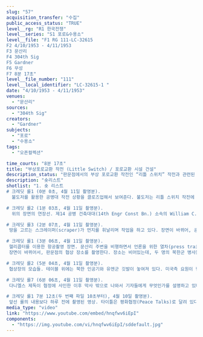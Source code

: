 ```yaml
---
slug: "57"
acquisition_transfer: "수집"
public_access_status: "TRUE"
level__rg: "R1 한국전쟁"
level__series: "S1 포로&수용소"
level__file: "F1 RG 111-LC-32615 
F2 4/10/1953 - 4/11/1953
F3 문산리
F4 304th Sig
F5 Gardner
F6 무성
F7 8분 17초"
level__file_number: "111"
level__local_identifier: "LC-32615-1 "
date: "4/10/1953 - 4/11/1953"
venues: 
  - "문산리"
sources: 
  - "304th Sig"
creators: 
  - "Gardner"
subjects: 
  - "포로"
  - "수용소"
tags: 
  - "오픈컬렉션"

time_courts: "8분 17초"
title: "부상포로교환 작전 (Little Switch) / 포로교환 시설 건설"
description_status: "판문점에서의 부상 포로교환 작전인 “리틀 스위치” 작전과 관련된 모습을 담고 있는 여러 영상들 중 하나이다. 주로 4월 20일 이후의 모습을 담고 있는 다른 리틀 스위치 작전 관련 영상과는 달리 이 롤의 영상들은 4월 10일-11일에 촬영된 것으로, 특히 판문점 포로교환 장소의 각종 시설들을 짓기 위한 공병대들의 건설 공정 모습을 영상으로 담은 것들이 눈에 띈다."
description: "숏리스트"
shotlist: "1. 숏 리스트
# 크레딧 롤1 (0분 0초, 4월 11일 촬영분).
  불도저를 활용한 공병대 작전 상황을 클로즈업해서 보여준다. 불도저는 리틀 스위치 작전에 활용될 자동차 도로 및 부상 포로들을 수용할 천막 막사를 설치할 부지를 정비하기 위해서 지면을 고르고 있다.

# 크레딧 롤2 (1분 03초, 4월 11일 촬영분).
  위의 장면의 연장선. 제14 공병 건축대대(14th Engr Const Bn.) 소속의 William C. Poole 중령이 옆에 있는 장교에게 공사가 진행되고 있는 부지를 가리키며 무언가 지시를 하고 있다. 공병대가 땅을 고르는 공사현장 주변을 두 명의 인원이 지나가면서 무언가 대화를 하고 있다.

# 크레딧 롤3 (2분 07초, 4월 11일 촬영분).
 땅을 고르는 스크레이퍼(scraper)가 먼지를 휘날리며 작업을 하고 있다. 장면이 바뀌어, 공산측 장교들의 모습이 잡힌다. 이들은 관련 회담이 열린 막사를 열고 나오고 있다. 뒤이어서 다니엘스 제독(Adm. John C. Daniels)이 기자들과의 인터뷰를 통해 무엇인가 발언하는 장면이 등장한다.

# 크레딧 롤1 (3분 06초, 4월 11일 촬영분).
 헬리콥터를 이용한 항공촬영 장면. 문산리 주변을 비행하면서 언론을 위한 열차(press train)과 다른 철도 차량들이 역에 정차해 있는 모습을 촬영하고 있다. 장면이 바뀌어 마찬가지로 항공촬영을 통해서 자유의 마을에 소재한 제45 외과 병원의 모습을 보여주고 있다.
 장면이 바뀌어서, 판문점의 협상 장소를 촬영한다. 장소는 비어있는데, 두 명의 북한군 병사들이 테이블을 정리하고 있는 모습을 촬영했다.

# 크레딧 롤2 (5분 04초, 4월 11일 촬영분).
 협상장의 모습들. 테이블 위에는 북한 인공기와 유엔군 깃발이 놓여져 있다. 미국측 요원이 협정 서명인들이 착석할 자리를 가리키면서 무언가 설명하고 있다. 자리에 착석하여, 서류에 서명하는 작업을 직접 시연해보고 있다. 유엔군 깃발과 북한 인공기를 차례로 손으로 잡고 카메라맨에게 보여준다.

# 크레딧 롤7 (6분 06초, 4월 11일 촬영분).
 다니엘스 제독이 협정에 사인한 이후 막사 밖으로 나와서 기자들에게 무엇인가를 설명하고 있다. 손에는 협정문의 사본이 들려 있다. 밝은 표정으로 기자들과 질의응답을 하면서 내용에 대해서 설명하고 있는 모습이다.

# 크레딧 롤1 7분 12초(두 번째 파일 10초부터), 4월 10일 촬영분).
 앞선 롤의 내용보다 하루 전에 촬영된 영상. 타이틀은 평화협정(Peace Talks)로 달려 있다. 문산리에 H-5 헬리콥터가 착륙하고, 헬기에서 다니엘 제독이 내려서 길을 ᄄᆞ라 걸어가고 있다. 그의 뒤를 여러 장교들이 따르고 있는데, 제독과 일행은 문산리에 마련된 그의 막사 내부로 들어간다."
media_type: "video"
link: "https://www.youtube.com/embed/hnqfwv6iEpI"
components: 
  - "https://img.youtube.com/vi/hnqfwv6iEpI/sddefault.jpg"
---
```

